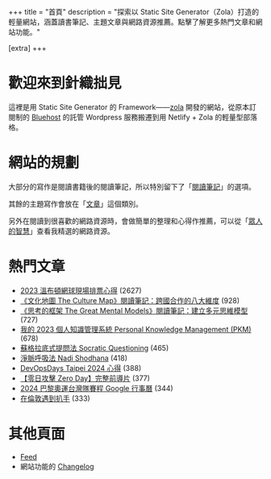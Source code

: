 +++
title = "首頁"
description = "探索以 Static Site Generator（Zola）打造的輕量網站，涵蓋讀書筆記、主題文章與網路資源推薦。點擊了解更多熱門文章和網站功能。"

[extra]
+++

# 歡迎來到針織拙見

這裡是用 Static Site Generator 的 Framework——[zola](https://www.getzola.org/documentation/getting-started/overview/) 開發的網站，從原本訂閱制的 [Bluehost](https://www.bluehost.com/) 的託管 Wordpress 服務搬遷到用 Netlify + Zola 的輕量型部落格。

# 網站的規劃

大部分的寫作是閱讀書籍後的閱讀筆記，所以特別留下了「[閱讀筆記](reading-notes/)」的選項。

其餘的主題寫作會放在「[文章](blog/)」這個類別。

另外在閱讀到很喜歡的網路資源時，會做簡單的整理和心得作推薦，可以從「[眾人的智慧](wistom/)」查看我精選的網路資源。

# 熱門文章
* [2023 溫布頓網球現場排票心得](/blog/2023-wimbledon-tennis/) <span class="view-count">(2627)</span>
* [《文化地圖 The Culture Map》閱讀筆記：跨國合作的八大維度](/reading-notes/the-culture-map/) <span class="view-count">(928)</span>
* [《思考的框架 The Great Mental Models》閱讀筆記：建立多元思維模型](/reading-notes/the-great-mental-models/) <span class="view-count">(727)</span>
* [我的 2023 個人知識管理系統 Personal Knowledge Management (PKM)](/blog/2023-personal-knowledge-management/) <span class="view-count">(678)</span>
* [蘇格拉底式提問法 Socratic Questioning](/wisdom/methods/socratic-questioning/) <span class="view-count">(465)</span>
* [淨脈呼吸法 Nadi Shodhana](/wisdom/methods/nadi-shodhana/) <span class="view-count">(418)</span>
* [DevOpsDays Taipei 2024 心得](/blog/2024-devopsdays-taipei/) <span class="view-count">(388)</span>
* [【零日攻擊 Zero Day】完整前導片](/wisdom/videos/zero-day-trailer/) <span class="view-count">(377)</span>
* [2024 巴黎奧運台灣隊賽程 Google 行事曆](/blog/2024-olympics-taiwan-calendar/) <span class="view-count">(344)</span>
* [在倫敦遇到扒手](/blog/london-pickpocketing/) <span class="view-count">(333)</span>


# 其他頁面
* [Feed](/atom.xml)
* 網站功能的 [Changelog](@/changelog/index.md)

